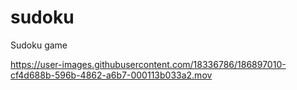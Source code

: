 # sudoku
Sudoku game

https://user-images.githubusercontent.com/18336786/186897010-cf4d688b-596b-4862-a6b7-000113b033a2.mov

